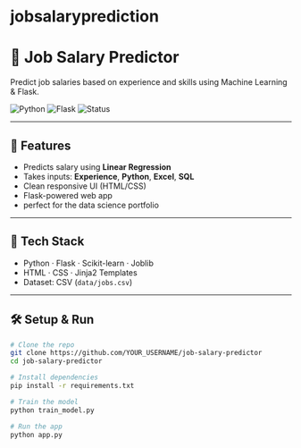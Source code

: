 # jobsalaryprediction
# 💼 Job Salary Predictor

Predict job salaries based on experience and skills using Machine Learning & Flask.

![Python](https://img.shields.io/badge/Python-3.10-blue)
![Flask](https://img.shields.io/badge/Flask-WebApp-black)
![Status](https://img.shields.io/badge/Status-Working-brightgreen)

---

## 🚀 Features

- Predicts salary using **Linear Regression**
- Takes inputs: **Experience**, **Python**, **Excel**, **SQL**
- Clean responsive UI (HTML/CSS)
- Flask-powered web app
- perfect for the data science portfolio

---

## 🧠 Tech Stack

- Python · Flask · Scikit-learn · Joblib  
- HTML · CSS · Jinja2 Templates  
- Dataset: CSV (`data/jobs.csv`)

---

## 🛠️ Setup & Run

```bash
# Clone the repo
git clone https://github.com/YOUR_USERNAME/job-salary-predictor
cd job-salary-predictor

# Install dependencies
pip install -r requirements.txt

# Train the model
python train_model.py

# Run the app
python app.py
